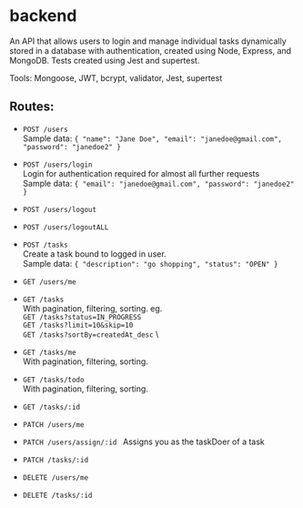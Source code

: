 # backend

An API that allows users to login and manage individual tasks dynamically stored in a database with authentication, created using Node, Express, and MongoDB.
Tests created using Jest and supertest.

Tools: Mongoose, JWT, bcrypt, validator, Jest, supertest

## Routes:

- `POST /users` \
  Sample data: `{ "name": "Jane Doe", "email": "janedoe@gmail.com", "password": "janedoe2" }`

- `POST /users/login` \
  Login for authentication required for almost all further requests \
  Sample data: `{ "email": "janedoe@gmail.com", "password": "janedoe2" }`

- `POST /users/logout `
- `POST /users/logoutALL `
- `POST /tasks `\
  Create a task bound to logged in user. \
  Sample data: `{ "description": "go shopping", "status": "OPEN" }`
- `GET /users/me`
- `GET /tasks `\
  With pagination, filtering, sorting. eg. \
  `GET /tasks?status=IN_PROGRESS` \
  `GET /tasks?limit=10&skip=10` \
  `GET /tasks?sortBy=createdAt_desc` \
- `GET /tasks/me `\
  With pagination, filtering, sorting.
- `GET /tasks/todo `\
  With pagination, filtering, sorting.
- `GET /tasks/:id `
- `PATCH /users/me`
- `PATCH /users/assign/:id `
  Assigns you as the taskDoer of a task
- `PATCH /tasks/:id`
- `DELETE /users/me`
- `DELETE /tasks/:id`
